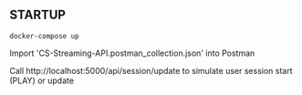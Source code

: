 ## STARTUP
`docker-compose up`

Import 'CS-Streaming-API.postman_collection.json' into Postman


Call http://localhost:5000/api/session/update 
to simulate user session start (PLAY) or update
